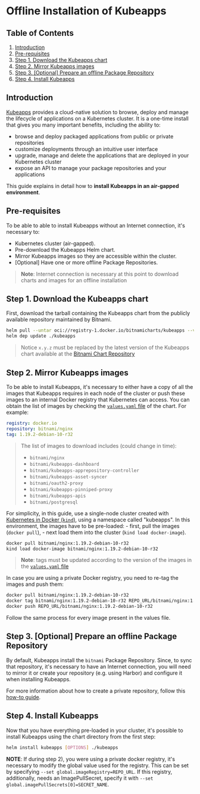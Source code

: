 # Offline Installation of Kubeapps

## Table of Contents

1. [Introduction](#introduction)
2. [Pre-requisites](#pre-requisites)
3. [Step 1. Download the Kubeapps chart](#step-1-download-the-kubeapps-chart)
4. [Step 2. Mirror Kubeapps images](#step-2-mirror-kubeapps-images)
5. [Step 3. [Optional] Prepare an offline Package Repository](#step-3-optional-prepare-an-offline-package-repository)
6. [Step 4. Install Kubeapps](#step-4-install-kubeapps)

## Introduction

[Kubeapps](https://kubeapps.dev/) provides a cloud-native solution to browse, deploy and manage the lifecycle of applications on a Kubernetes cluster. It is a one-time install that gives you many important benefits, including the ability to:

- browse and deploy packaged applications from public or private repositories
- customize deployments through an intuitive user interface
- upgrade, manage and delete the applications that are deployed in your Kubernetes cluster
- expose an API to manage your package repositories and your applications

This guide explains in detail how to **install Kubeapps in an air-gapped environment**.

## Pre-requisites

To be able to able to install Kubeapps without an Internet connection, it's necessary to:

- Kubernetes cluster (air-gapped).
- Pre-download the Kubeapps Helm chart.
- Mirror Kubeapps images so they are accessible within the cluster.
- [Optional] Have one or more offline Package Repositories.

> **Note**: Internet connection is necessary at this point to download charts and images for an offline installation

## Step 1. Download the Kubeapps chart

First, download the tarball containing the Kubeapps chart from the publicly available repository maintained by Bitnami.

```bash
helm pull --untar oci://registry-1.docker.io/bitnamicharts/kubeapps --version x.y.z
helm dep update ./kubeapps
```

> Notice `x.y.z` must be replaced by the latest version of the Kubeapps chart available at the [Bitnami Chart Repository](https://github.com/bitnami/charts/blob/main/bitnami/kubeapps/Chart.yaml#L3)

## Step 2. Mirror Kubeapps images

To be able to install Kubeapps, it's necessary to either have a copy of all the images that Kubeapps requires in each node of the cluster or push these images to an internal Docker registry that Kubernetes can access. You can obtain the list of images by checking the [`values.yaml` file](https://github.com/bitnami/charts/blob/main/bitnami/kubeapps/values.yaml) of the chart. For example:

```yaml
registry: docker.io
repository: bitnami/nginx
tag: 1.19.2-debian-10-r32
```

> The list of images to download includes (could change in time):
>
> - `bitnami/nginx`
> - `bitnami/kubeapps-dashboard`
> - `bitnami/kubeapps-apprepository-controller`
> - `bitnami/kubeapps-asset-syncer`
> - `bitnami/oauth2-proxy`
> - `bitnami/kubeapps-pinniped-proxy`
> - `bitnami/kubeapps-apis`
> - `bitnami/postgresql`

For simplicity, in this guide, use a single-node cluster created with [Kubernetes in Docker (`kind`)](https://github.com/kubernetes-sigs/kind), using a namespace called "kubeapps". In this environment, the images have to be pre-loaded: - first, pull the images (`docker pull`), - next load them into the cluster (`kind load docker-image`).

```bash
docker pull bitnami/nginx:1.19.2-debian-10-r32
kind load docker-image bitnami/nginx:1.19.2-debian-10-r32
```

> **Note**: tags must be updated according to the version of the images in the [`values.yaml` file](https://github.com/bitnami/charts/blob/main/bitnami/kubeapps/values.yaml)

In case you are using a private Docker registry, you need to re-tag the images and push them:

```bash
docker pull bitnami/nginx:1.19.2-debian-10-r32
docker tag bitnami/nginx:1.19.2-debian-10-r32 REPO_URL/bitnami/nginx:1.19.2-debian-10-r32
docker push REPO_URL/bitnami/nginx:1.19.2-debian-10-r32
```

Follow the same process for every image present in the values file.

## Step 3. [Optional] Prepare an offline Package Repository

By default, Kubeapps install the `bitnami` Package Repository. Since, to sync that repository, it's necessary to have an Internet connection, you will need to mirror it or create your repository (e.g. using Harbor) and configure it when installing Kubeapps.

For more information about how to create a private repository, follow this [how-to guide](./private-app-repository.md).

## Step 4. Install Kubeapps

Now that you have everything pre-loaded in your cluster, it's possible to install Kubeapps using the chart directory from the first step:

```bash
helm install kubeapps [OPTIONS] ./kubeapps
```

**NOTE**: If during step 2), you were using a private docker registry, it's necessary to modify the global value used for the registry. This can be set by specifying `--set global.imageRegistry=REPO_URL`.
If this registry, additionally, needs an ImagePullSecret, specify it with `--set global.imagePullSecrets[0]=SECRET_NAME`.
